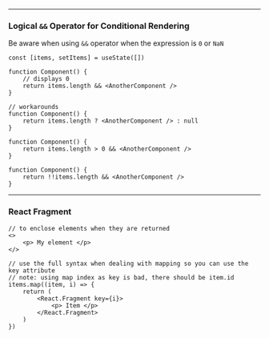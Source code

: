 ----------
### Logical `&&` Operator for Conditional Rendering
Be aware when using `&&` operator when the expression is `0` or `NaN`
```tsx
const [items, setItems] = useState([])

function Component() {
	// displays 0
	return items.length && <AnotherComponent />
}

// workarounds
function Component() {
	return items.length ? <AnotherComponent /> : null
}

function Component() {
	return items.length > 0 && <AnotherComponent />
}

function Component() {
	return !!items.length && <AnotherComponent />
}
```

-----
### React Fragment
```tsx
// to enclose elements when they are returned
<>
	<p> My element </p>
</>

// use the full syntax when dealing with mapping so you can use the key attribute
// note: using map index as key is bad, there should be item.id
items.map((item, i) => {
	return (
		<React.Fragment key={i}>
			<p> Item </p>
		</React.Fragment>
	)
})
```

